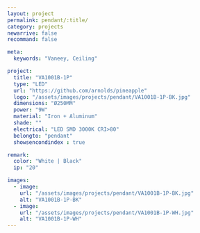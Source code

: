 ```yaml
---
layout: project
permalink: pendant/:title/
category: projects
newarrive: false
recommand: false

meta:
  keywords: "Vaneey, Ceiling"

project:
  title: "VA1001B-1P"
  type: "LED"
  url: "https://github.com/arnolds/pineapple"
  logo: "/assets/images/projects/pendant/VA1001B-1P-BK.jpg"
  dimensions: "Ø250MM"
  power: "9W"
  material: "Iron + Aluminum"
  shade: ""
  electrical: "LED SMD 3000K CRI>80"
  belongto: "pendant"
  showsencondindex : true

remark:
  color: "White | Black"
  ip: "20"

images:
  - image:
    url: "/assets/images/projects/pendant/VA1001B-1P-BK.jpg"
    alt: "VA1001B-1P-BK"
  - image:
    url: "/assets/images/projects/pendant/VA1001B-1P-WH.jpg"
    alt: "VA1001B-1P-WH"
---
```

